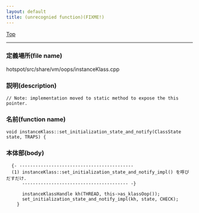 ```yaml
---
layout: default
title: (unrecognied function)(FIXME!)
---
```

[Top](../index.html)

--- 
### 定義場所(file name)
hotspot/src/share/vm/oops/instanceKlass.cpp
### 説明(description)

```
// Note: implementation moved to static method to expose the this pointer.
```

### 名前(function name)
```
void instanceKlass::set_initialization_state_and_notify(ClassState state, TRAPS) {
```

### 本体部(body)
```
  {- -------------------------------------------
  (1) instanceKlass::set_initialization_state_and_notify_impl() を呼びだすだけ.
      ---------------------------------------- -}

	  instanceKlassHandle kh(THREAD, this->as_klassOop());
	  set_initialization_state_and_notify_impl(kh, state, CHECK);
	}
	
```


